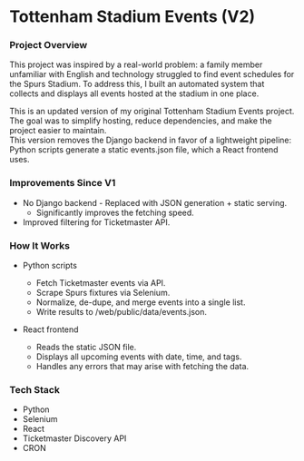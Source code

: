 # Tottenham Stadium Events (V2)

### Project Overview
This project was inspired by a real-world problem: a family member unfamiliar with English and technology struggled to find event schedules for the Spurs Stadium. To address this, I built an automated system that collects and displays all events hosted at the stadium in one place.

This is an updated version of my original Tottenham Stadium Events project.<br>
The goal was to simplify hosting, reduce dependencies, and make the project easier to maintain.<br>
This version removes the Django backend in favor of a lightweight pipeline: Python scripts generate a static events.json file, which a React frontend uses. <br>

### Improvements Since V1
- No Django backend - Replaced with JSON generation + static serving.
   - Significantly improves the fetching speed.
- Improved filtering for Ticketmaster API.
 
### How It Works
- Python scripts
  - Fetch Ticketmaster events via API.
  - Scrape Spurs fixtures via Selenium.
  - Normalize, de-dupe, and merge events into a single list.
  - Write results to /web/public/data/events.json.

- React frontend
  - Reads the static JSON file.
  - Displays all upcoming events with date, time, and tags.
  - Handles any errors that may arise with fetching the data.

### Tech Stack
- Python
- Selenium
- React
- Ticketmaster Discovery API
- CRON
